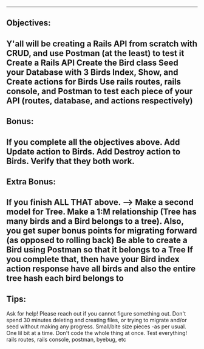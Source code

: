 --------------
Objectives:
--------------
Y'all will be creating a Rails API from scratch with CRUD, and use Postman (at the least) to test it
Create a Rails API
Create the Bird class
Seed your Database with 3 Birds
Index, Show, and Create actions for Birds
Use rails routes, rails console, and Postman to test each piece of your API (routes, database, and actions respectively)
---------
Bonus:
---------
If you complete all the objectives above.
Add Update action to Birds.
Add Destroy action to Birds.
Verify that they both work.
----------------
Extra Bonus:
----------------
If you finish ALL THAT above. -->
Make a second model for Tree.
Make a 1:M relationship (Tree has many birds and a Bird belongs to a tree). Also, you get super bonus points for migrating forward (as opposed to rolling back)
Be able to create a Bird using Postman so that it belongs to a Tree
If you complete that, then have your Bird index action response have all birds and also the entire tree hash each bird belongs to 
------
Tips:
------
Ask for help!
Please reach out if you cannot figure something out.
Don't spend 30 minutes deleting and creating files, or trying to migrate and/or seed without making any progress.
Small/bite size pieces -as per usual. One lil bit at a time. Don't code the whole thing at once.
Test everything! rails routes, rails console, postman, byebug, etc